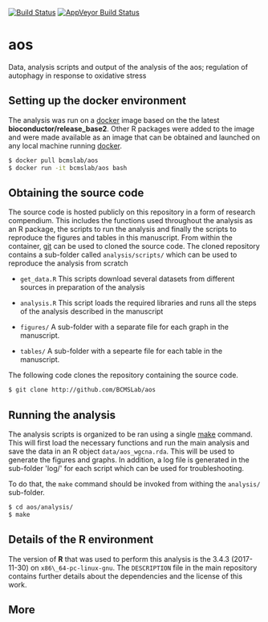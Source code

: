 [![Build Status](https://travis-ci.org/BCMSLab/aos.svg?branch=master)](https://travis-ci.org/BCMSLab/aos)
[![AppVeyor Build Status](https://ci.appveyor.com/api/projects/status/github/BCMSLab/aos?branch=master&svg=true)](https://ci.appveyor.com/project/BCMSLab/aos)
# aos

Data, analysis scripts and output of the analysis of the aos; regulation of autophagy in response to oxidative stress

## Setting up the docker environment

The analysis was run on a [docker](https://cloud.docker.com/swarm/bcmslab/repository/docker/bcmslab/aos/general) image based on the the latest **bioconductor/release\_base2**. Other R packages were added to the image and were made available as an image that can be obtained and launched on any local machine running [docker](https://cloud.docker.com/swarm/bcmslab/repository/docker/bcmslab/aos/general).

```bash
$ docker pull bcmslab/aos
$ docker run -it bcmslab/aos bash
```

## Obtaining the source code

The source code is hosted publicly on this repository in a form of research compendium. This includes the functions used throughout the analysis as an R package, the scripts to run the analysis and finally the scripts to reproduce the figures and tables in this manuscript. From within the container, [git](https://git-scm.com) can be used to cloned the source code. The cloned repository contains a sub-folder called `analysis/scripts/` which can be used to reproduce the analysis from scratch

* `get_data.R` This scripts download several datasets from different sources in preparation of the analysis

* `analysis.R` This script loads the required libraries and runs all the steps of the analysis described in the manuscript

* `figures/` A sub-folder with a separate file for each graph in the manuscript.

* `tables/` A sub-folder with a sepearte file for each table in the manuscript.

The following code clones the repository containing the source code.

```bash
$ git clone http://github.com/BCMSLab/aos
```

## Running the analysis

The analysis scripts is organized to be ran using a single [make](https://www.gnu.org/software/make/) command. This will first load the necessary functions and run the main analysis and save the data in an R object `data/aos_wgcna.rda`. This will be used to generate the figures and graphs. In addition, a log file is generated in the sub-folder 'log/' for each script which can be used for troubleshooting.

To do that, the `make` command should be invoked from withing the `analysis/` sub-folder.

```bash
$ cd aos/analysis/
$ make
```

## Details of the R environment
The version of **R** that was used to perform this analysis is the 3.4.3 (2017-11-30) on `x86\_64-pc-linux-gnu`. The `DESCRIPTION` file in the main repository contains further details about the dependencies and the license of this work.

## More
